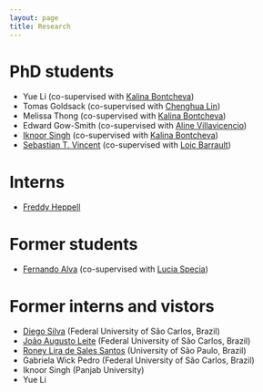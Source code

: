 ```yaml
---
layout: page
title: Research
---
```


# PhD students
- Yue Li (co-supervised with [Kalina Bontcheva](https://www.sheffield.ac.uk/dcs/people/academic/kalina-bontcheva))
- Tomas Goldsack (co-supervised with [Chenghua Lin](https://www.sheffield.ac.uk/dcs/people/academic/chenghua-lin))
- Melissa Thong (co-supervised with [Kalina Bontcheva](https://www.sheffield.ac.uk/dcs/people/academic/kalina-bontcheva))
- Edward Gow-Smith (co-supervised with [Aline Villavicencio](https://www.sheffield.ac.uk/dcs/people/academic/aline-villavicencio))
- [Iknoor Singh](https://iknoorjobs.github.io) (co-supervised with [Kalina Bontcheva](https://www.sheffield.ac.uk/dcs/people/academic/kalina-bontcheva))
- [Sebastian T. Vincent](http://staffwww.dcs.shef.ac.uk/people/S.Vincent/) (co-supervised with [Loic Barrault](https://loicbarrault.github.io))

# Interns 
- [Freddy Heppell](https://freddyheppell.com) 

# Former students
- [Fernando Alva](https://feralvam.github.io) (co-supervised with [Lucia Specia](https://www.imperial.ac.uk/people/l.specia))

# Former interns and vistors
- [Diego Silva](https://sites.google.com/view/diegofsilva) (Federal University of São Carlos, Brazil)
- [João Augusto Leite](https://github.com/JAugusto97) (Federal University of São Carlos, Brazil)
- [Roney Lira de Sales Santos](https://github.com/roneysco) (University of São Paulo, Brazil)
- Gabriela Wick Pedro (Federal University of São Carlos, Brazil)
- Iknoor Singh (Panjab University)
- Yue Li


